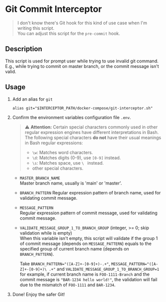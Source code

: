 # Git Commit Interceptor

> I don't know there's Git hook for this kind of use case when I'm writing this script.  
> You can adjust this script for the `pre-commit` hook.

## Description
This script is used for prompt user while trying to use invalid git command.  
E.g., while trying to commit on master branch, or the commit message isn't valid.

## Usage
1. Add an alias for `git`
   ```
   alias git="$INTERCEPTOR_PATH/docker-compose/git-interceptor.sh"
   ```

2. Confirm the environment variables configuration file `.env`.
   > :warning: **Attention:** Certain special characters commonly used in other regular expression engines have different interpretations in Bash.
   > The following special characters **do not** have their usual meanings in Bash regular expressions:
   > - `\w`: Matches word characters.
   > - `\d`: Matches digits (0-9), use `[0-9]` instead.
   > - `\s`: Matches space, use `\ ` instead.
   > - other special characters.  

   * `MASTER_BRANCH_NAME`  
     Master branch name, usually is 'main' or 'master'.

   * `BRANCH_PATTERN`
     Regular expression pattern of branch name, used for validating commit message.

   * `MESSAGE_PATTERN`  
     Regular expression pattern of commit message, used for validating commit message.

   * `VALIDATE_MESSAGE_GROUP_1_TO_BRANCH_GROUP` (integer, >= 0; skip validation while is empty)  
     When this variable isn't empty, this script will validate if the group 1 of commit message (depends on `MESSAGE_PATTERN`) equals to the specified group of current branch name (depends on `BRANCH_PATTERN`).  
       
     Take `BRANCH_PATTERN="([A-Z]+-[0-9]+)-.+"`, `MESSAGE_PATTERN="([A-Z]+-[0-9]+)\ .+"` and `VALIDATE_MESSAGE_GROUP_1_TO_BRANCH_GROUP=1` for example, if current branch name is `FOO-1111-Branch` and the commit message is `"BAR-1234 hello world!"`, the validation will fail due to the mismatch of `FOO-1111` and `BAR-1234`.  

3. Done! Enjoy the safer Git!
